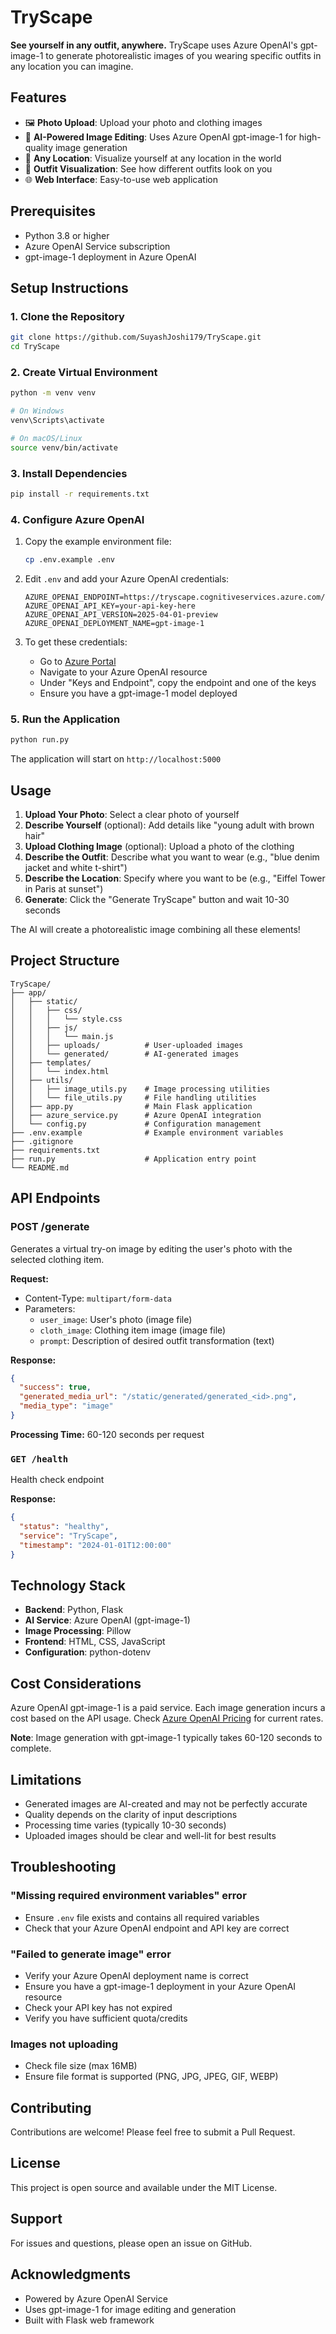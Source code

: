 # TryScape

**See yourself in any outfit, anywhere.** TryScape uses Azure OpenAI's gpt-image-1 to generate photorealistic images of you wearing specific outfits in any location you can imagine.

## Features

- 🖼️ **Photo Upload**: Upload your photo and clothing images
- 🎨 **AI-Powered Image Editing**: Uses Azure OpenAI gpt-image-1 for high-quality image generation
- 📍 **Any Location**: Visualize yourself at any location in the world
- 👔 **Outfit Visualization**: See how different outfits look on you
- 🌐 **Web Interface**: Easy-to-use web application

## Prerequisites

- Python 3.8 or higher
- Azure OpenAI Service subscription
- gpt-image-1 deployment in Azure OpenAI

## Setup Instructions

### 1. Clone the Repository

```bash
git clone https://github.com/SuyashJoshi179/TryScape.git
cd TryScape
```

### 2. Create Virtual Environment

```bash
python -m venv venv

# On Windows
venv\Scripts\activate

# On macOS/Linux
source venv/bin/activate
```

### 3. Install Dependencies

```bash
pip install -r requirements.txt
```

### 4. Configure Azure OpenAI

1. Copy the example environment file:
   ```bash
   cp .env.example .env
   ```

2. Edit `.env` and add your Azure OpenAI credentials:
   ```
   AZURE_OPENAI_ENDPOINT=https://tryscape.cognitiveservices.azure.com/
   AZURE_OPENAI_API_KEY=your-api-key-here
   AZURE_OPENAI_API_VERSION=2025-04-01-preview
   AZURE_OPENAI_DEPLOYMENT_NAME=gpt-image-1
   ```

3. To get these credentials:
   - Go to [Azure Portal](https://portal.azure.com)
   - Navigate to your Azure OpenAI resource
   - Under "Keys and Endpoint", copy the endpoint and one of the keys
   - Ensure you have a gpt-image-1 model deployed

### 5. Run the Application

```bash
python run.py
```

The application will start on `http://localhost:5000`

## Usage

1. **Upload Your Photo**: Select a clear photo of yourself
2. **Describe Yourself** (optional): Add details like "young adult with brown hair"
3. **Upload Clothing Image** (optional): Upload a photo of the clothing
4. **Describe the Outfit**: Describe what you want to wear (e.g., "blue denim jacket and white t-shirt")
5. **Describe the Location**: Specify where you want to be (e.g., "Eiffel Tower in Paris at sunset")
6. **Generate**: Click the "Generate TryScape" button and wait 10-30 seconds

The AI will create a photorealistic image combining all these elements!

## Project Structure

```
TryScape/
├── app/
│   ├── static/
│   │   ├── css/
│   │   │   └── style.css
│   │   ├── js/
│   │   │   └── main.js
│   │   ├── uploads/          # User-uploaded images
│   │   └── generated/        # AI-generated images
│   ├── templates/
│   │   └── index.html
│   ├── utils/
│   │   ├── image_utils.py    # Image processing utilities
│   │   └── file_utils.py     # File handling utilities
│   ├── app.py                # Main Flask application
│   ├── azure_service.py      # Azure OpenAI integration
│   └── config.py             # Configuration management
├── .env.example              # Example environment variables
├── .gitignore
├── requirements.txt
├── run.py                    # Application entry point
└── README.md
```

## API Endpoints

### POST /generate
Generates a virtual try-on image by editing the user's photo with the selected clothing item.

**Request:**
- Content-Type: `multipart/form-data`
- Parameters:
  - `user_image`: User's photo (image file)
  - `cloth_image`: Clothing item image (image file)
  - `prompt`: Description of desired outfit transformation (text)

**Response:**
```json
{
  "success": true,
  "generated_media_url": "/static/generated/generated_<id>.png",
  "media_type": "image"
}
```

**Processing Time:** 60-120 seconds per request

### `GET /health`
Health check endpoint

**Response:**
```json
{
  "status": "healthy",
  "service": "TryScape",
  "timestamp": "2024-01-01T12:00:00"
}
```

## Technology Stack

- **Backend**: Python, Flask
- **AI Service**: Azure OpenAI (gpt-image-1)
- **Image Processing**: Pillow
- **Frontend**: HTML, CSS, JavaScript
- **Configuration**: python-dotenv

## Cost Considerations

Azure OpenAI gpt-image-1 is a paid service. Each image generation incurs a cost based on the API usage. Check [Azure OpenAI Pricing](https://azure.microsoft.com/en-us/pricing/details/cognitive-services/openai-service/) for current rates.

**Note**: Image generation with gpt-image-1 typically takes 60-120 seconds to complete.

## Limitations

- Generated images are AI-created and may not be perfectly accurate
- Quality depends on the clarity of input descriptions
- Processing time varies (typically 10-30 seconds)
- Uploaded images should be clear and well-lit for best results

## Troubleshooting

### "Missing required environment variables" error
- Ensure `.env` file exists and contains all required variables
- Check that your Azure OpenAI endpoint and API key are correct

### "Failed to generate image" error
- Verify your Azure OpenAI deployment name is correct
- Ensure you have a gpt-image-1 deployment in your Azure OpenAI resource
- Check your API key has not expired
- Verify you have sufficient quota/credits

### Images not uploading
- Check file size (max 16MB)
- Ensure file format is supported (PNG, JPG, JPEG, GIF, WEBP)

## Contributing

Contributions are welcome! Please feel free to submit a Pull Request.

## License

This project is open source and available under the MIT License.

## Support

For issues and questions, please open an issue on GitHub.

## Acknowledgments

- Powered by Azure OpenAI Service
- Uses gpt-image-1 for image editing and generation
- Built with Flask web framework
